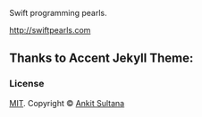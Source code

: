Swift programming pearls.

http://swiftpearls.com

Thanks to Accent Jekyll Theme:
---

### License

[MIT](https://github.com/bk2dcradle/accent/blob/gh-pages/LICENSE). Copyright &copy; [Ankit Sultana](http://twitter.com/AnkitSultana)
